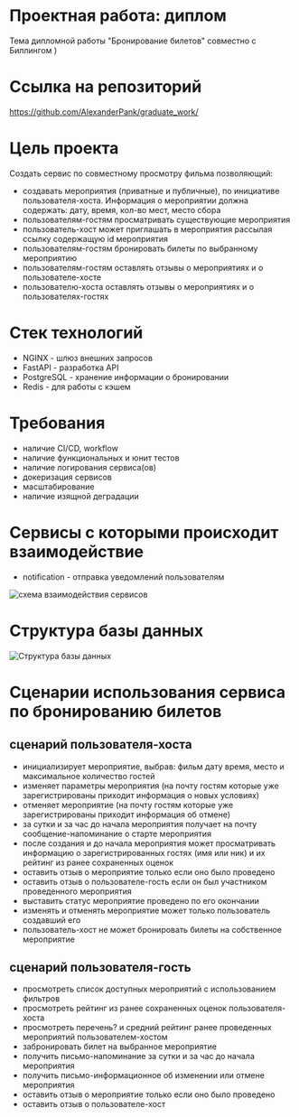 # Проектная работа: диплом
Тема дипломной работы "Бронирование билетов" совместно с Биллингом )

# Ссылка на репозиторий
https://github.com/AlexanderPank/graduate_work/

# Цель проекта

Cоздать сервис по совместному просмотру фильма позволяющий:
  - создавать мероприятия (приватные и публичные), по инициативе пользователя-хоста. Информация о мероприятии должна содержать: дату, время, кол-во мест, место сбора
  - пользователям-гостям просматривать существующие мероприятия
  - пользователь-хост может приглашать в мероприятия рассылая ссылку содержащую id мероприятия
  - пользователям-гостям бронировать билеты по выбранному мероприятию
  - пользователям-гостям оставлять отзывы о мероприятиях и о пользователе-хосте
  - пользователю-хоста оставлять отзывы о мероприятиях и о пользователях-гостях

# Стек технологий
 - NGINX - шлюз внешних запросов
 - FastAPI - разработка API
 - PostgreSQL - хранение информации о бронировании
 - Redis - для работы с кэшем

# Требования
  - наличие CI/CD, workflow
  - наличие функциональных и юнит тестов
  - наличие логирования сервиса(ов)
  - докеризация сервисов
  - масштабирование
  - наличие изящной деградации

# Сервисы с которыми происходит взаимодействие
  - notification - отправка уведомлений пользователям

![схема взаимодействия сервисов](https://github.com/AlexanderPank/graduate_work/blob/main/architecture.jpg?raw=true)

# Структура базы данных

![Структура базы данных](https://github.com/AlexanderPank/graduate_work/blob/main/database.jpg?raw=true)


# Сценарии использования сервиса по бронированию билетов

## сценарий пользователя-хоста

 - инициализирует мероприятие, выбрав: фильм дату время, место и максимальное количество гостей
 - изменяет параметры мероприятия (на почту гостям которые уже зарегистрированы приходит информация о новых условиях)
 - отменяет мероприятие (на почту гостям которые уже зарегистрированы приходит информация об отмене)
 - за сутки и за час до начала мероприятия получает на почту сообщение-напоминание о старте мероприятия
 - после создания и до начала мероприятия может просматривать информацию о зарегистрированных гостях (имя или ник)
   и их рейтинг из ранее сохраненных оценок
 - оставить отзыв о мероприятие только если оно было проведено
 - оставить отзыв о пользователе-гость если он был участником проведенного мероприятия
 - выставить статус мероприятие проведено по его окончании
 - изменять и отменять мероприятие может только пользователь создавший его
 - пользователь-хост не может бронировать билеты на собственное мероприятие


## сценарий пользователя-гость

  - просмотреть список доступных мероприятий с использованием фильтров
  - просмотреть рейтинг из ранее сохраненных оценок пользователя-хоста
  - просмотреть перечень? и средний рейтинг ранее проведенных мероприятий пользователем-хостом
  - забронировать билет на выбранное мероприятие
  - получить письмо-напоминание за сутки и за час до начала мероприятия
  - получить письмо-информационное об изменении или отмене мероприятия
  - оставить отзыв о мероприятие только если оно было проведено
  - оставить отзыв о пользователе-хост
